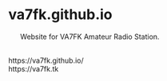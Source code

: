 # va7fk.github.io

<ul>Website for VA7FK Amateur Radio Station.</ul>
<br>
https://va7fk.github.io/
<br>
https://va7fk.tk
